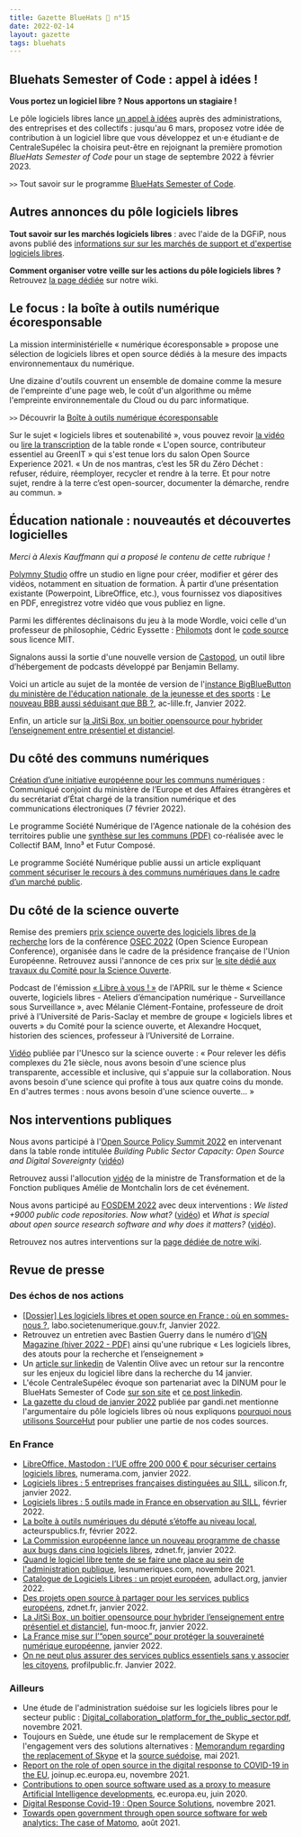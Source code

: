 ```yaml
---
title: Gazette BlueHats 🧢 n°15
date: 2022-02-14
layout: gazette
tags: bluehats
---
```


## Bluehats Semester of Code : appel à idées !

**Vous portez un logiciel libre ?  Nous apportons un stagiaire !**

Le pôle logiciels libres lance [un appel à idées](https://communs.numerique.gouv.fr/bluehats/bluehats-semester-of-code/) auprès des administrations, des entreprises et des collectifs : jusqu'au 6 mars, proposez votre idée de contribution à un logiciel libre que vous développez et un·e étudiant·e de CentraleSupélec la choisira peut-être en rejoignant la première promotion *BlueHats Semester of Code* pour un stage de septembre 2022 à février 2023.

`>>` Tout savoir sur le programme [BlueHats Semester of Code](https://man.sr.ht/~etalab/logiciels-libres/bluehats-semester-of-code.md).

## Autres annonces du pôle logiciels libres

**Tout savoir sur les marchés logiciels libres** : avec l'aide de la DGFiP, nous avons publié des [informations sur sur les marchés de support et d'expertise logiciels libres](https://communs.numerique.gouv.fr/utiliser/marches-interministeriels-support-expertise-logiciels-libres/).

**Comment organiser votre veille sur les actions du pôle logiciels libres ?** Retrouvez [la page dédiée](https://man.sr.ht/~etalab/logiciels-libres/veille.md) sur notre wiki.

## Le focus : la boîte à outils numérique écoresponsable

La mission interministérielle « numérique écoresponsable » propose une sélection de logiciels libres et open source dédiés à la mesure des impacts environnementaux du numérique.

Une dizaine d'outils couvrent un ensemble de domaine comme la mesure de l'empreinte d'une page web, le coût d'un algorithme ou même l'empreinte environnementale du Cloud ou du parc informatique.

`>>` Découvrir la [Boîte à outils numérique écoresponsable](https://ecoresponsable.numerique.gouv.fr/publications/boite-outils/)

Sur le sujet « logiciels libres et soutenabilité », vous pouvez revoir [la vidéo](https://www.youtube.com/watch?v=opXYMFgbocs) ou [lire la transcription](https://www.librealire.org/l-open-source-contributeur-essentiel-au-greenit) de la table ronde « L'open source, contributeur essentiel au GreenIT » qui s'est tenue lors du salon Open Source Experience 2021. « Un de nos mantras, c’est les 5R du Zéro Déchet : refuser, réduire, réemployer, recycler et rendre à la terre. Et pour notre sujet, rendre à la terre c’est open-sourcer, documenter la démarche, rendre au commun. »

## Éducation nationale : nouveautés et découvertes logicielles

*Merci à Alexis Kauffmann qui a proposé le contenu de cette rubrique !*

[Polymny Studio](https://polymny.studio) offre un studio en ligne pour créer, modifier et gérer des vidéos, notamment en situation de formation. À partir d’une présentation existante (Powerpoint, LibreOffice, etc.), vous fournissez vos diapositives en PDF, enregistrez votre vidéo que vous publiez en ligne.

Parmi les différentes déclinaisons du jeu à la mode Wordle, voici celle d'un professeur de philosophie, Cédric Eyssette : [Philomots](https://eyssette.github.io/philomots/) dont le [code source](https://github.com/eyssette/philomots) sous licence MIT.

Signalons aussi la sortie d'une nouvelle version de [Castopod](https://castopod.org), un outil libre d’hébergement de podcasts développé par Benjamin Bellamy.

Voici un article au sujet de la montée de version de l'[instance BigBlueButton du ministère de l'éducation nationale, de la jeunesse et des sports](https://visio-agents.education.fr) : [Le nouveau BBB aussi séduisant que BB ?](https://dane.site.ac-lille.fr/2021/12/23/le-nouveau-bbb-aussi-seduisant-que-bb/), ac-lille.fr, Janvier 2022.

Enfin, un article sur [la JitSi Box, un boitier opensource pour hybrider l’enseignement entre présentiel et distanciel](https://www.fun-mooc.fr/fr/actualites/la-jitsi-box-un-boitier-opensource-pour-hybrider-lenseignement-e/).

## Du côté des communs numériques

[Création d’une initiative européenne pour les communs numériques](https://www.diplomatie.gouv.fr/fr/politique-etrangere-de-la-france/europe/la-presidence-francaise-du-conseil-de-l-union-europeenne/evenements-lies-a-la-presidence-francaise-du-conseil-de-l-union-europeenne/article/communique-conjoint-du-ministere-de-l-europe-et-des-affaires-etrangeres-et-du) : Communiqué conjoint du ministère de l’Europe et des Affaires étrangères et du secrétariat d’État chargé de la transition numérique et des communications électroniques (7 février 2022).

Le programme Société Numérique de l'Agence nationale de la cohésion des territoires publie une [synthèse sur les communs (PDF)](https://numerique-en-communs.fr/wp-content/uploads/2020/12/synthese-communs.pdf) co-réalisée avec le Collectif BAM, Inno³ et Futur Composé.

Le programme Société Numérique publie aussi un article expliquant [comment sécuriser le recours à des communs numériques dans le cadre d’un marché public](https://labo.societenumerique.gouv.fr/2021/07/12/comment-securiser-le-recours-a-des-communs-numeriques-dans-le-cadre-de-la-passation-dun-marche-public/).

## Du côté de la science ouverte

Remise des premiers [prix science ouverte des logiciels libres de la recherche](https://www.enseignementsup-recherche.gouv.fr/fr/remise-des-prix-science-ouverte-du-logiciel-libre-de-la-recherche-83576) lors de la conférence [OSEC 2022](https://osec2022.eu/) (Open Science European Conference), organisée dans le cadre de la présidence française de l'Union Européenne.  Retrouvez aussi l'annonce de ces prix sur [le site dédié aux travaux du Comité pour la Science Ouverte](https://www.ouvrirlascience.fr/remise-des-prix-science-ouverte-du-logiciel-libre-de-la-recherche/).

Podcast de l'émission [« Libre à vous ! »](https://www.libreavous.org/130-science-ouverte-logiciels-libres-ateliers-d-emancipation-numerique) de l'APRIL sur le thème « Science ouverte, logiciels libres - Ateliers d’émancipation numérique - Surveillance sous Surveillance », avec Mélanie Clément-Fontaine, professeure de droit privé à l’Université de Paris-Saclay et membre de groupe « logiciels libres et ouverts » du Comité pour la science ouverte, et Alexandre Hocquet, historien des sciences, professeur à l’Université de Lorraine.

[Vidéo](https://www.youtube.com/watch?v=I3Wkvx_ZaFo) publiée par l'Unesco sur la science ouverte : « Pour relever les défis complexes du 21e siècle, nous avons besoin d'une science plus transparente, accessible et inclusive, qui s'appuie sur la collaboration. Nous avons besoin d'une science qui profite à tous aux quatre coins du monde. En d'autres termes : nous avons besoin d'une science ouverte… »

## Nos interventions publiques

Nous avons participé à l'[Open Source Policy Summit 2022](https://summit.openforumeurope.org/) en intervenant dans la table ronde intitulée *Building Public Sector Capacity: Open Source and Digital Sovereignty* ([vidéo](https://www.youtube.com/watch?v=jtAS0h36ZNA))

Retrouvez aussi l'allocution [vidéo](https://www.youtube.com/watch?v=Rr-QcKqhoI8) de la ministre de Transformation et de la Fonction publiques Amélie de Montchalin lors de cet événement.

Nous avons participé au [FOSDEM 2022](https://fosdem.org/2022/) avec deux interventions : *We listed +9000 public code repositories. Now what?* ([vidéo](https://dai.ly/x87r20r)) et *What is special about open source research software and why does it matters?* ([vidéo](https://dai.ly/x87r1wo)).

Retrouvez nos autres interventions sur la [page dédiée de notre wiki](https://man.sr.ht/~etalab/logiciels-libres/ressources.md).

## Revue de presse
### Des échos de nos actions

- [[Dossier] Les logiciels libres et open source en France : où en sommes-nous ?](https://labo.societenumerique.gouv.fr/2022/01/27/dossier-les-logiciels-libres-et-open-source-en-france-ou-en-sommes-nous/), labo.societenumerique.gouv.fr, Janvier 2022.
- Retrouvez un entretien avec Bastien Guerry dans le numéro d'[IGN Magazine (hiver 2022 - PDF)](https://www.ign.fr/publications-de-l-ign/institut/kiosque/publications/IGN_Magazine/105/ign_mag_105.pdf) ainsi qu'une rubrique « Les logiciels libres, des atouts pour la recherche et l’enseignement »
- Un [article sur linkedin](https://www.linkedin.com/feed/update/urn:li:activity:6887744635700097024/) de Valentin Olive avec un retour sur la rencontre sur les enjeux du logiciel libre dans la recherche du 14 janvier.
- L'école CentraleSupélec évoque son partenariat avec la DINUM pour le BlueHats Semester of Code [sur son site](https://www.linkedin.com/posts/centralesupelec_d%C3%A9veloppement-de-logiciels-libres-lancez-vous-activity-6897829796701724672-QR7u/) et [ce post linkedin](https://www.centralesupelec.fr/fr/lancez-vous-dans-le-logiciel-libre-avec-centralesupelec-et-etalab).
- [La gazette du cloud de janvier 2022](https://news.gandi.net/fr/nl/la-gazette-du-cloud-janvier-22/) publiée par gandi.net mentionne l'argumentaire du pôle logiciels libres où nous expliquons [pourquoi nous utilisons SourceHut](https://man.sr.ht/~etalab/logiciels-libres/pourquoi-sourcehut.md) pour publier une partie de nos codes sources.

### En France

- [LibreOffice, Mastodon : l’UE offre 200 000 € pour sécuriser certains logiciels libres](https://www.numerama.com/tech/830709-libreoffice-mastodon-lue-offre-200-000-e-pour-securiser-certains-logiciels-libres.html), numerama.com, janvier 2022. 
- [Logiciels libres : 5 entreprises françaises distinguées au SILL](https://www.silicon.fr/logiciels-libres-5-entreprises-francaises-sill-431025.html), silicon.fr, janvier 2022.
- [Logiciels libres : 5 outils made in France en observation au SILL](https://www.silicon.fr/5-logiciels-libres-made-in-france-observation-sill-431775.html), février 2022.
- [La boîte à outils numériques du député s’étoffe au niveau local](https://www.acteurspublics.fr/articles/la-boite-a-outils-numeriques-du-depute-setoffe-au-niveau-local), acteurspublics.fr, février 2022.
- [La Commission européenne lance un nouveau programme de chasse aux bugs dans cinq logiciels libres](https://www.zdnet.fr/blogs/l-esprit-libre/la-commission-europeenne-lance-un-nouveau-programme-de-chasse-aux-bugs-dans-cinq-logiciels-libres-39936139.htm), zdnet.fr, janvier 2022.
- [Quand le logiciel libre tente de se faire une place au sein de l'administration publique](https://www.lesnumeriques.com/vie-du-net/quand-le-logiciel-libre-tente-de-se-faire-une-place-au-sein-de-l-administration-publique-n171167.html), lesnumeriques.com, novembre 2021.
- [Catalogue de Logiciels Libres : un projet européen](https://adullact.org/breves/73-actualite/projet-libre-a-decouvrir/1055-catalogue-de-logiciels-libres-un-projet-europeen), adullact.org, janvier 2022.
- [Des projets open source à partager pour les services publics européens](https://www.zdnet.fr/blogs/l-esprit-libre/des-projets-open-source-a-partager-pour-les-services-publics-europeens-39935487.htm), zdnet.fr, janvier 2022.
- [La JitSi Box, un boitier opensource pour hybrider l’enseignement entre présentiel et distanciel](https://www.fun-mooc.fr/fr/actualites/la-jitsi-box-un-boitier-opensource-pour-hybrider-lenseignement-e/), fun-mooc.fr, janvier 2022.
- [La France mise sur l’“open source” pour protéger la souveraineté numérique européenne](https://www.acteurspublics.fr/articles/la-france-mise-sur-l-open-source-pour-proteger-la-souverainete-numerique-europeenne), janvier 2022.
- [On ne peut plus assurer des services publics essentiels sans y associer les citoyens](https://profilpublic.fr/blog/on-ne-peut-plus-assurer-des-services-publics-essentiels-sans-y-associer-les-citoyens/), profilpublic.fr. Janvier 2022.

### Ailleurs

- Une étude de l'administration suédoise sur les logiciels libres pour le secteur public : [Digital\_collaboration\_platform\_for\_the\_public\_sector.pdf](https://www.esamverka.se/download/18.4a6f5f6917d9204856518c5e/1639137082930/Digital%20collaboration%20platform%20for%20the%20public%20sector.pdf), novembre 2021.
- Toujours en Suède, une étude sur le remplacement de Skype et l'engagement vers des solutions alternatives : [Memorandum regarding the replacement of Skype](https://www.linkedin.com/posts/armanborghem_memorandum-regarding-the-replacement-of-skype-activity-6805047852675452928-4IW6/) et la [source suédoise](https://skatteverket.se/omoss/varverksamhet/rapporterremissvarochskrivelser/remissvar/2021/remissvar2021/8958696.5.3016b5d91791bf54679d41.html), mai 2021.
- [Report on the role of open source in the digital response to COVID-19 in the EU](https://joinup.ec.europa.eu/collection/open-source-observatory-osor/reports), joinup.ec.europa.eu, novembre 2021.
- [Contributions to open source software used as a proxy to measure Artificial Intelligence developments](https://ec.europa.eu/newsroom/joinup/items/679787/default), ec.europa.eu, juin 2020.
- [Digital Response Covid-19 : Open Source Solutions](https://joinup.ec.europa.eu/collection/digital-response-covid-19/open-source-solutions), novembre 2021.
- [Towards open government through open source software for web analytics: The case of Matomo](https://jedem.org/index.php/jedem/article/view/650/522), août 2021.
